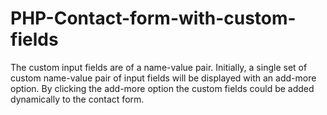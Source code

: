 # PHP-Contact-form-with-custom-fields
The custom input fields are of a name-value pair. Initially, a single set of custom name-value pair of input fields will be displayed with an add-more option. By clicking the add-more option the custom fields could be added dynamically to the contact form.
